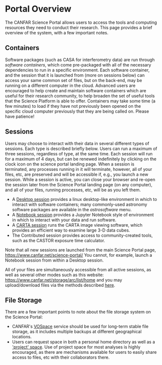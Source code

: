 # Portal Overview

The CANFAR Science Portal allows users to access the tools and computing
resources they need to conduct their research. This page provides a
brief overview of the system, with a few important notes.

## Containers

Software packages (such as CASA for interferometry data) are run through
*software containers*, which come pre-packaged with all of the necessary
dependencies to run in a specific environment. Each software container,
and the session that it is launched from (more on sessions below) can
access your same common set of files, but on the back-end, may be
running on a different computer in the cloud. Advanced users are
encouraged to help create and maintain software containers which are
useful for their research community, to help broaden the set of useful
tools that the Science Platform is able to offer. Containers may take
some time (a few minutes) to load if they have not previously been
opened on the specific cloud computer previously that they are being
called on. Please have patience!

## Sessions

Users may choose to interact with their data in several different types
of sessions. Each type is described briefly below. Users can run a
maximum of three sessions, regardless of type, at the same time. Each
session will run for a maximum of 4 days, but can be renewed indefinitely
by clicking on the clock icon on the science portal landing page.  When a 
session is terminated, any processes
running in it will terminate, however, all of your files, etc, are preserved and
will be accessible if, e.g., you launch a new session. While a session
is active, you can close your browser and re-open the session later from
the Science Portal landing page (on any computer), and all of your
files, running processes, etc, will be as you left them.

-   A [Desktop session](/science-containers/general/NewUser/LaunchDesktop)
    provides a linux desktop-like environment in which to interact with
    software containers; many commonly-used astronomy software packages
    are available in the *astrosoftware* menu.
-   A [Notebook session](/science-containers/general/NewUser/LaunchNotebook)
    provides a Jupyter Notebook style of environment in which to
    interact with your data and run software.
-   A [CARTA session](/science-containers/general/NewUser/LaunchCARTA) runs
    the CARTA image viewing software, which provides an efficient way to
    examine large 3-D data cubes.
-   The Contributed session provides access to community-created tools,
    such as the CASTOR exposure time calculator.

Note that all new sessions are launched from the main Science Portal
page, <https://www.canfar.net/science-portal/> You cannot, for example,
launch a Notebook session from within a Desktop session.

All of your files are simultaneously accessible from all active
sessions, as well as several other modes such as this website:
<https://www.canfar.net/storage/arc/list/home> and you may
upload/download files via the methods described
[here](science-containers/general/General_tools/File_transfers).

## File Storage

There are a few important points to note about the file storage system
on the Science Portal:

-   CANFAR's [VOSpace](https://www.canfar.net/en/docs/storage/) service
    should be used for long-term stable file storage, as it includes
    multiple backups at different geographical locations.
-   Users can request space in both a personal home directory as well as
    a ['project' space](science-containers/general/NewUser/ProjectSpace/).
    Use of project space for most analyses is highly encouraged, as
    there are mechanisms available for users to easily share access to
    files, etc with their collaborators there.
